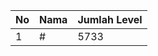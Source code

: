 | No | Nama            | Jumlah Level |
|----|-----------------|--------------|
| 1  | #    |    5733        |
